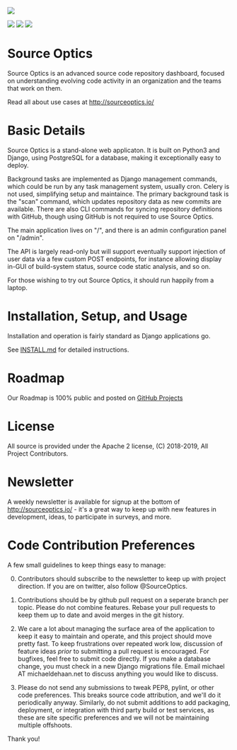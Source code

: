 
![](https://raw.githubusercontent.com/sourceoptics/source_optics/master/source_optics/static/logo_bg.png?s=400)

![](https://img.shields.io/badge/dynotherms-connected-blue) ![](https://img.shields.io/badge/infracells-up-green) ![](https://img.shields.io/badge/megathrusters-go-green)

Source Optics
=============

Source Optics is an advanced source code repository dashboard, focused on understanding
evolving code activity in an organization and the teams that work on them.

Read all about use cases at  http://sourceoptics.io/

Basic Details
=================

Source Optics is a stand-alone web applicaton.  It is built on Python3 and Django, using PostgreSQL
for a database, making it exceptionally easy to deploy.

Background tasks are implemented as Django management commands, which could be run by
any task management system, usually cron.  Celery is not used, simplifying setup and
maintaince.  The primary background task is the "scan" command, which updates repository data
as new commits are available.  There are also CLI commands for syncing repository definitions
with GitHub, though using GitHub is not required to use Source Optics.

The main application lives on "/", and there is an admin configuration panel on "/admin".

The API is largely read-only but will support eventually support injection of user data via a few custom
POST endpoints, for instance allowing display in-GUI of build-system status, source code
static analysis, and so on. 

For those wishing to try out Source Optics, it should run happily from a laptop.

Installation, Setup, and Usage
======================

Installation and operation is fairly standard as Django applications go.

See [INSTALL.md](https://github.com/sourceoptics/source_optics/blob/master/INSTALL.md) for detailed instructions.

Roadmap
=======

Our Roadmap is 100% public and posted on [GitHub Projects](https://github.com/sourceoptics/source_optics/projects)

License
=======

All source is provided under the Apache 2 license, (C) 2018-2019, All Project Contributors.

Newsletter
==========

A weekly newsletter is available for signup at the bottom of http://sourceoptics.io/ - it's a great way to keep up with new features in development, ideas, to participate in surveys, and more. 

Code Contribution Preferences
=============================

A few small guidelines to keep things easy to manage:

0) Contributors should subscribe to the newsletter to keep up with project direction. If you are on twitter, also follow @SourceOptics.

1) Contributions should be by github pull request on a seperate branch per topic. Please do not combine features. Rebase your pull requests to keep them up to date and avoid merges in the git history.  

2) We care a lot about managing the surface area of the application to keep it easy to maintain and operate, and this project should move pretty fast. To keep frustrations over repeated work low, discussion of feature ideas *prior* to submitting a pull request is  encouraged. For bugfixes, feel free to submit code directly. If you make a database change, you must check in a new Django migrations file. Email michael AT michaeldehaan.net to discuss anything you would like to discuss.  

3) Please do not send any submissions to tweak PEP8, pylint, or other code preferences. This breaks source code attribution, and we'll do it periodically anyway. Similarly, do not submit additions to add packaging, deployment, or integration with third party build or test services, as these are site specific preferences and we will not be maintaining multiple offshoots.

Thank you!
